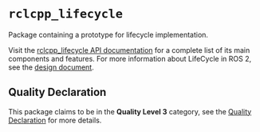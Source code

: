 # `rclcpp_lifecycle`

Package containing a prototype for lifecycle implementation.

Visit the [rclcpp_lifecycle API documentation](http://docs.ros2.org/latest/api/rclcpp_lifecycle/) for a complete list of its main components and features. For more information about LifeCycle in ROS 2, see the [design document](http://design.ros2.org/articles/node_lifecycle.html).

## Quality Declaration

This package claims to be in the **Quality Level 3** category, see the [Quality Declaration](QUALITY_DECLARATION.md) for more details.
